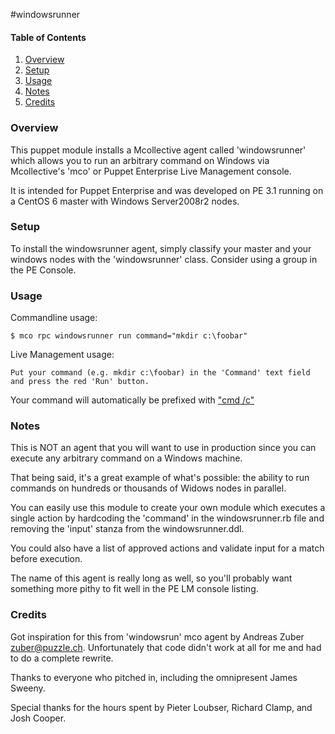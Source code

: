 #windowsrunner


#### Table of Contents

1. [Overview](#overview)
2. [Setup](#setup)
3. [Usage](#usage)
4. [Notes](#notes)
5. [Credits](#credits)

### Overview
This puppet module installs a Mcollective agent called 'windowsrunner' which allows 
you to run an arbitrary command on Windows via Mcollective's 'mco' or Puppet Enterprise Live Management console.

It is intended for Puppet Enterprise and was developed on PE 3.1 running on a CentOS 6
master with Windows Server2008r2 nodes.

### Setup
To install the windowsrunner agent, simply classify your master and your windows nodes 
with the 'windowsrunner' class. Consider using a group in the PE Console.

### Usage
Commandline usage: 

    $ mco rpc windowsrunner run command="mkdir c:\foobar"

Live Management usage:

    Put your command (e.g. mkdir c:\foobar) in the 'Command' text field and press the red 'Run' button.
Your command will automatically be prefixed with ["cmd /c"](http://www.microsoft.com/resources/documentation/windows/xp/all/proddocs/en-us/cmd.mspx?mfr=true) 

### Notes
This is NOT an agent that you will want to use in production since you can 
execute any arbitrary command on a Windows machine. 

That being said, it's a great example of what's possible: the ability to run commands
on hundreds or thousands of Widows nodes in parallel.

You can easily use this module to create your own module which executes a single action
by hardcoding the 'command' in the windowsrunner.rb file and removing the 'input' stanza from the windowsrunner.ddl.

You could also have a list of approved actions and validate input for a match before execution.

The name of this agent is really long as well, so you'll probably want something more
pithy to fit well in the PE LM console listing.

### Credits
Got inspiration for this from 'windowsrun' mco agent by Andreas Zuber <zuber@puzzle.ch>.
Unfortunately that code didn't work at all for me and had to do a complete rewrite. 

Thanks to everyone who pitched in, including the omnipresent James Sweeny.

Special thanks for the hours spent by Pieter Loubser, Richard Clamp, and Josh Cooper.

